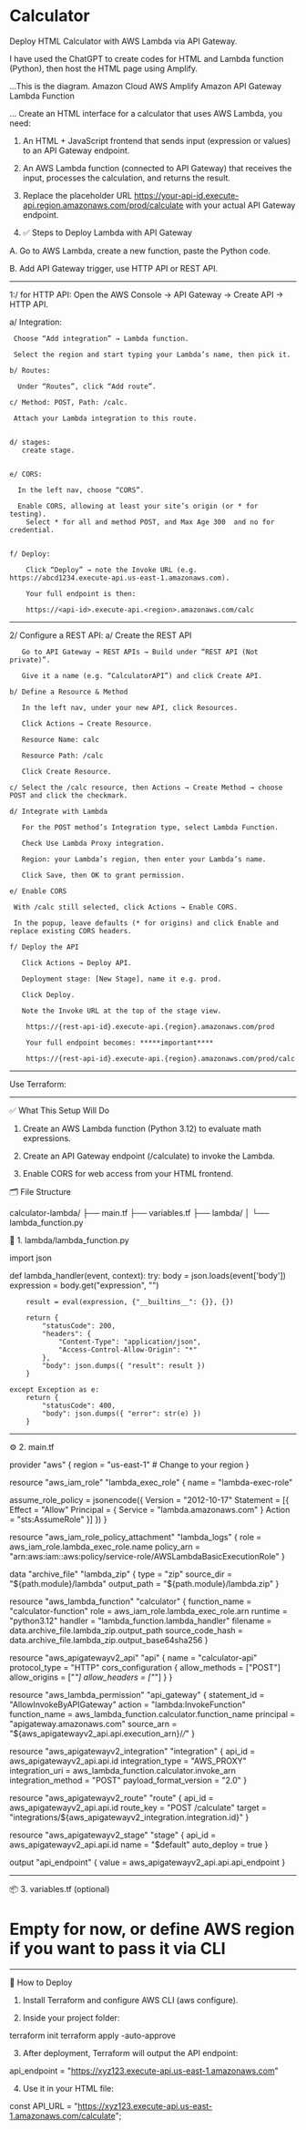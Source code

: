 # Calculator
Deploy HTML Calculator with AWS Lambda via API Gateway.

I have used the ChatGPT to create codes for HTML and Lambda function (Python), then host the HTML page using Amplify.  

...This is the diagram.
Amazon Cloud
AWS Amplify
Amazon API Gateway
Lambda Function





...
Create an HTML interface for a calculator that uses AWS Lambda, you need:

1. An HTML + JavaScript frontend that sends input (expression or values) to an API Gateway endpoint.

2. An AWS Lambda function (connected to API Gateway) that receives the input, processes the calculation, and returns the result.


3. Replace the placeholder URL https://your-api-id.execute-api.region.amazonaws.com/prod/calculate with your actual API Gateway endpoint.



4. ✅ Steps to Deploy Lambda with API Gateway

  A. Go to AWS Lambda, create a new function, paste the Python code.

  B. Add API Gateway trigger, use HTTP API or REST API.
 ************ 
 1:/ for HTTP API:
   Open the AWS Console → API Gateway → Create API → HTTP API.

   a/ Integration:

     Choose “Add integration” → Lambda function.

     Select the region and start typing your Lambda’s name, then pick it.

    b/ Routes:

      Under “Routes”, click “Add route”.

    c/ Method: POST, Path: /calc.

     Attach your Lambda integration to this route.
	

    d/ stages:
	   create stage.
	   
	  
    e/ CORS:

      In the left nav, choose “CORS”.

      Enable CORS, allowing at least your site’s origin (or * for testing).
	    Select * for all and method POST, and Max Age 300  and no for credential.
	  

    f/ Deploy:

        Click “Deploy” → note the Invoke URL (e.g. https://abcd1234.execute-api.us-east-1.amazonaws.com).

        Your full endpoint is then:

        https://<api-id>.execute-api.<region>.amazonaws.com/calc
**********************
  2/ Configure a REST API:
    a/ Create the REST API

       Go to API Gateway → REST APIs → Build under “REST API (Not private)”.

       Give it a name (e.g. “CalculatorAPI”) and click Create API.

    b/ Define a Resource & Method

       In the left nav, under your new API, click Resources.

       Click Actions → Create Resource.

       Resource Name: calc

       Resource Path: /calc

       Click Create Resource.

    c/ Select the /calc resource, then Actions → Create Method → choose POST and click the checkmark.

    d/ Integrate with Lambda

       For the POST method’s Integration type, select Lambda Function.

       Check Use Lambda Proxy integration.

       Region: your Lambda’s region, then enter your Lambda’s name.

       Click Save, then OK to grant permission.

    e/ Enable CORS

     With /calc still selected, click Actions → Enable CORS.

     In the popup, leave defaults (* for origins) and click Enable and replace existing CORS headers.

    f/ Deploy the API

       Click Actions → Deploy API.

       Deployment stage: [New Stage], name it e.g. prod.

       Click Deploy.

       Note the Invoke URL at the top of the stage view.

        https://{rest-api-id}.execute-api.{region}.amazonaws.com/prod
		
        Your full endpoint becomes: *****important****

        https://{rest-api-id}.execute-api.{region}.amazonaws.com/prod/calc


*******************************************************************************
Use Terraform:
*******************************************************************************
✅ What This Setup Will Do

1. Create an AWS Lambda function (Python 3.12) to evaluate math expressions.

2. Create an API Gateway endpoint (/calculate) to invoke the Lambda.

3. Enable CORS for web access from your HTML frontend.


🗂️ File Structure

calculator-lambda/
├── main.tf
├── variables.tf
├── lambda/
│   └── lambda_function.py

🧠 1. lambda/lambda_function.py

import json

def lambda_handler(event, context):
    try:
        body = json.loads(event['body'])
        expression = body.get("expression", "")

        result = eval(expression, {"__builtins__": {}}, {})

        return {
            "statusCode": 200,
            "headers": {
                "Content-Type": "application/json",
                "Access-Control-Allow-Origin": "*"
            },
            "body": json.dumps({ "result": result })
        }

    except Exception as e:
        return {
            "statusCode": 400,
            "body": json.dumps({ "error": str(e) })
        }
		
****************

⚙️ 2. main.tf


provider "aws" {
  region = "us-east-1" # Change to your region
}

resource "aws_iam_role" "lambda_exec_role" {
  name = "lambda-exec-role"

  assume_role_policy = jsonencode({
    Version = "2012-10-17"
    Statement = [{
      Effect = "Allow"
      Principal = {
        Service = "lambda.amazonaws.com"
      }
      Action = "sts:AssumeRole"
    }]
  })
}

resource "aws_iam_role_policy_attachment" "lambda_logs" {
  role       = aws_iam_role.lambda_exec_role.name
  policy_arn = "arn:aws:iam::aws:policy/service-role/AWSLambdaBasicExecutionRole"
}

data "archive_file" "lambda_zip" {
  type        = "zip"
  source_dir  = "${path.module}/lambda"
  output_path = "${path.module}/lambda.zip"
}

resource "aws_lambda_function" "calculator" {
  function_name = "calculator-function"
  role          = aws_iam_role.lambda_exec_role.arn
  runtime       = "python3.12"
  handler       = "lambda_function.lambda_handler"
  filename      = data.archive_file.lambda_zip.output_path
  source_code_hash = data.archive_file.lambda_zip.output_base64sha256
}

resource "aws_apigatewayv2_api" "api" {
  name          = "calculator-api"
  protocol_type = "HTTP"
  cors_configuration {
    allow_methods = ["POST"]
    allow_origins = ["*"]
    allow_headers = ["*"]
  }
}

resource "aws_lambda_permission" "api_gateway" {
  statement_id  = "AllowInvokeByAPIGateway"
  action        = "lambda:InvokeFunction"
  function_name = aws_lambda_function.calculator.function_name
  principal     = "apigateway.amazonaws.com"
  source_arn    = "${aws_apigatewayv2_api.api.execution_arn}/*/*"
}

resource "aws_apigatewayv2_integration" "integration" {
  api_id             = aws_apigatewayv2_api.api.id
  integration_type   = "AWS_PROXY"
  integration_uri    = aws_lambda_function.calculator.invoke_arn
  integration_method = "POST"
  payload_format_version = "2.0"
}

resource "aws_apigatewayv2_route" "route" {
  api_id    = aws_apigatewayv2_api.api.id
  route_key = "POST /calculate"
  target    = "integrations/${aws_apigatewayv2_integration.integration.id}"
}

resource "aws_apigatewayv2_stage" "stage" {
  api_id      = aws_apigatewayv2_api.api.id
  name        = "$default"
  auto_deploy = true
}

output "api_endpoint" {
  value = aws_apigatewayv2_api.api.api_endpoint
}

************

📦 3. variables.tf (optional)

# Empty for now, or define AWS region if you want to pass it via CLI

************
🧪 How to Deploy

1. Install Terraform and configure AWS CLI (aws configure).

2. Inside your project folder:

terraform init
terraform apply -auto-approve

3. After deployment, Terraform will output the API endpoint:

api_endpoint = "https://xyz123.execute-api.us-east-1.amazonaws.com"

4. Use it in your HTML file:

const API_URL = "https://xyz123.execute-api.us-east-1.amazonaws.com/calculate";

